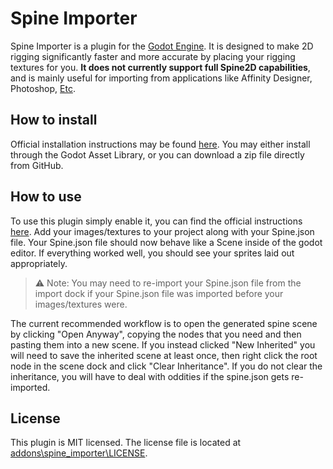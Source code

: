 # Spine Importer

<!-- ![Icon](https://raw.githubusercontent.com/dweremeichik/godot_spine_import_plugin/main/asset_lib/asset_lib_icon.png) -->

Spine Importer is a plugin for the [Godot Engine](https://godotengine.org). 
It is designed to make 2D rigging significantly faster and more accurate by placing your rigging textures for you.
**It does not currently support full Spine2D capabilities**, and is mainly useful for importing from applications like Affinity Designer, Photoshop, [Etc](https://github.com/EsotericSoftware/spine-scripts). 

## How to install

Official installation instructions may be found [here](https://docs.godotengine.org/en/stable/tutorials/plugins/editor/installing_plugins.html#installing-a-plugin).
You may either install through the Godot Asset Library, or you can download a zip file directly from GitHub.

## How to use

To use this plugin simply enable it, you can find the official instructions [here](https://docs.godotengine.org/en/stable/tutorials/plugins/editor/installing_plugins.html#enabling-a-plugin).
Add your images/textures to your project along with your Spine.json file. Your Spine.json file should now behave like a Scene inside of the godot editor. If everything worked well, you should see your sprites laid out appropriately.

> ⚠ Note: You may need to re-import your Spine.json file from the import dock if your Spine.json file was imported before your images/textures were.

The current recommended workflow is to open the generated spine scene by clicking "Open Anyway", copying the nodes that you need and then pasting them into a new scene. If you instead clicked "New Inherited" you will need to save the inherited scene at least once, then right click the root node in the scene dock and click "Clear Inheritance". If you do not clear the inheritance, you will have to deal with oddities if the spine.json gets re-imported.


## License

This plugin is MIT licensed. The license file is located at [addons\spine_importer\LICENSE](https://github.com/dweremeichik/godot_spine_import_plugin/blob/main/addons/spine_importer/LICENSE).
